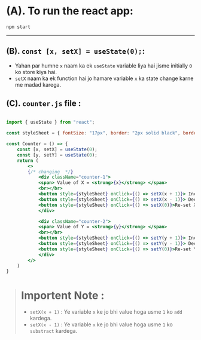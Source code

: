 # (A). To run the react app:
```bash
npm start
```
<hr>

## (B). `const [x, setX] = useState(0);`:
- Yahan par humne `x` naam ka ek `useState` variable liya hai jisme initially `0` ko store kiya hai.
- `setX`  naam ka ek function hai jo hamare variable `x` ka state change karne me madad karega.


## (C). `counter.js` file :

```jsx

import { useState } from "react";

const styleSheet = { fontSize: "17px", border: "2px solid black", borderRadius: "20px", padding: "5px 25px", margin: "10px" };

const Counter = () => {
    const [x, setX] = useState(0);
    const [y, setY] = useState(0);
    return (
        <>
        {/* changing  */}
            <div className="counter-1">
            <span> Value of X = <strong>{x}</strong> </span>
            <br></br>
            <button style={styleSheet} onClick={() => setX(x + 1)}> Inc. X </button>
            <button style={styleSheet} onClick={() => setX(x - 1)}> Dec. X </button>
            <button style={styleSheet} onClick={() => setX(0)}>Re-set X</button>
            </div>

            <div className="counter-2">
            <span> Value of Y = <strong>{y}</strong> </span>
            <br></br>
            <button style={styleSheet} onClick={() => setY(y + 1)}> Inc.Y </button>
            <button style={styleSheet} onClick={() => setY(y - 1)}> Dec.Y </button>
            <button style={styleSheet} onClick={() => setY(0)}>Re-set Y</button>
            </div>
        </>
    )
}

```


> # Importent Note :
> - `setX(x + 1)` : Ye variable `x` ke jo bhi value hoga usme `1` ko `add` kardega.
>- `setX(x - 1)` : Ye variable `x` ke jo bhi value hoga usme `1` ko `substract` kardega.